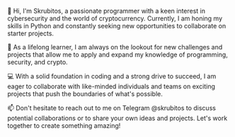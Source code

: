 👋 Hi, I'm Skrubitos, a passionate programmer with a keen interest in cybersecurity and the world of cryptocurrency. Currently, I am honing my skills in Python and constantly seeking new opportunities to collaborate on starter projects.

🌱 As a lifelong learner, I am always on the lookout for new challenges and projects that allow me to apply and expand my knowledge of programming, security, and crypto.

💻 With a solid foundation in coding and a strong drive to succeed, I am eager to collaborate with like-minded individuals and teams on exciting projects that push the boundaries of what's possible.

📫 Don't hesitate to reach out to me on Telegram @skrubitos to discuss potential collaborations or to share your own ideas and projects. Let's work together to create something amazing!

<!---
skrubitos/skrubitos is a ✨ special ✨ repository because its `README.md` (this file) appears on your GitHub profile.
You can click the Preview link to take a look at your changes.
--->
